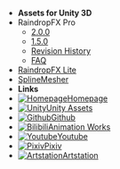 - **Assets for Unity 3D**
- RaindropFX Pro
	+ [2.0.0](RaindropFXPro200)
	+ [1.5.0](RaindropFXPro150)
	+ [Revision History](RaindropFXProHistory)
	+ [FAQ](RaindropFXProFAQ)
- [RaindropFX Lite](RaindropFXLite)
- [SplineMesher](SplineMesher)
- **Links**
- [![Homepage](https://icongram.jgog.in/material/home.svg?size=16&color=808080)Homepage](https://huanime.com.cn)
- [![Unity](https://icongram.jgog.in/simple/unity.svg?color=808080&size=16)Unity Assets](https://assetstore.unity.com/publishers/34649)
- [![Github](https://icongram.jgog.in/simple/github.svg?color=808080&size=16)Github](https://github.com/RIPmr)
- [![Bilibili](https://icongram.jgog.in/material/alpha-b-box.svg?color=808080&size=16)Animation Works](https://space.bilibili.com/7868260)
- [![Youtube](https://icongram.jgog.in/simple/youtube.svg?color=808080&size=16)Youtube](https://www.youtube.com/channel/UCkvCi2G2Ay_AnC3NYthteag?view_as=subscriber)
- [![Pixiv](https://icongram.jgog.in/material/alpha-p-box.svg?color=808080&size=16)Pixiv](https://www.pixiv.net/member.php?id=22929868)
- [![Artstation](https://icongram.jgog.in/simple/artstation.svg?color=808080&size=16)Artstation](https://www.artstation.com/huanime)
